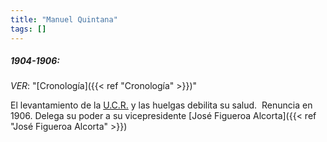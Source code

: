 ```yaml
---
title: "Manuel Quintana"
tags: []
---
```

##### 1904-1906:
*VER*: "[Cronología]({{< ref "Cronología" >}})"

El levantamiento de la [U.C.R.](#) y las huelgas debilita su salud. 
Renuncia en 1906.
Delega su poder a su vicepresidente [José Figueroa Alcorta]({{< ref "José Figueroa Alcorta" >}})
